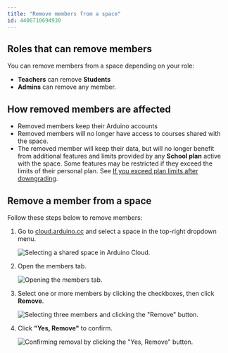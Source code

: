 ```yaml
---
title: "Remove members from a space"
id: 4406710694930
---
```


## Roles that can remove members

You can remove members from a space depending on your role:

* **Teachers** can remove **Students**
* **Admins** can remove any member.

## How removed members are affected

* Removed members keep their Arduino accounts
* Removed members will no longer have access to courses shared with the space.
* The removed member will keep their data, but will no longer benefit from additional features and limits provided by any **School plan** active with the space. Some features may be restricted if they exceed the limits of their personal plan. See [If you exceed plan limits after downgrading](https://support.arduino.cc/hc/en-us/articles/4401874212370-If-you-exceed-plan-limits-after-downgrading).

## Remove a member from a space

Follow these steps below to remove members:

1. Go to [cloud.arduino.cc](https://cloud.arduino.cc/) and select a space in the top-right dropdown menu.

   ![Selecting a shared space in Arduino Cloud.](img/cloud-space-dropdown-shared.png)

2. Open the members tab.

   ![Opening the members tab.](img/space-members-tab.png)

3. Select one or more members by clicking the checkboxes, then click **Remove**.

   ![Selecting three members and clicking the "Remove" button.](img/space-select-remove.png)

4. Click **"Yes, Remove"** to confirm.

   ![Confirming removal by clicking the "Yes, Remove" button.](img/space-members-remove-confirm.png)
